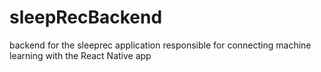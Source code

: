 # sleepRecBackend
backend for the sleeprec application responsible for connecting machine learning with the React Native app
